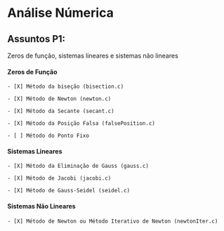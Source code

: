 # Análise Númerica

## Assuntos P1: 
Zeros de função, sistemas lineares e sistemas não lineares

#### Zeros de Função

    - [X] Método da biseção (bisection.c)

    - [X] Método de Newton (newton.c)
    
    - [X] Método da Secante (secant.c)

    - [X] Método da Posição Falsa (falsePosition.c)

    - [ ] Método do Ponto Fixo
       
#### Sistemas Lineares

    - [X] Método da Eliminação de Gauss (gauss.c)

    - [X] Método de Jacobi (jacobi.c)

    - [X] Método de Gauss-Seidel (seidel.c)

#### Sistemas Não Lineares

    - [X] Método de Newton ou Método Iterativo de Newton (newtonIter.c)